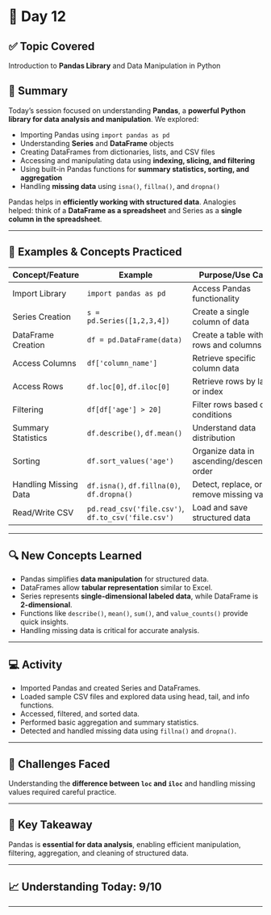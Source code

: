 # 📘 Day 12  

## ✅ Topic Covered
Introduction to **Pandas Library** and Data Manipulation in Python  

## 🧠 Summary
Today’s session focused on understanding **Pandas**, a **powerful Python library for data analysis and manipulation**. We explored:

- Importing Pandas using `import pandas as pd`  
- Understanding **Series** and **DataFrame** objects  
- Creating DataFrames from dictionaries, lists, and CSV files  
- Accessing and manipulating data using **indexing, slicing, and filtering**  
- Using built-in Pandas functions for **summary statistics, sorting, and aggregation**  
- Handling **missing data** using `isna()`, `fillna()`, and `dropna()`  

Pandas helps in **efficiently working with structured data**. Analogies helped: think of a **DataFrame as a spreadsheet** and Series as a **single column in the spreadsheet**.  

---

## 🧪 Examples & Concepts Practiced

| Concept/Feature          | Example                                           | Purpose/Use Case                             |
|--------------------------|--------------------------------------------------|---------------------------------------------|
| Import Library           | `import pandas as pd`                             | Access Pandas functionality                  |
| Series Creation           | `s = pd.Series([1,2,3,4])`                       | Create a single column of data               |
| DataFrame Creation        | `df = pd.DataFrame(data)`                         | Create a table with rows and columns        |
| Access Columns            | `df['column_name']`                               | Retrieve specific column data                |
| Access Rows               | `df.loc[0]`, `df.iloc[0]`                         | Retrieve rows by label or index              |
| Filtering                 | `df[df['age'] > 20]`                              | Filter rows based on conditions              |
| Summary Statistics        | `df.describe()`, `df.mean()`                       | Understand data distribution                 |
| Sorting                   | `df.sort_values('age')`                            | Organize data in ascending/descending order |
| Handling Missing Data     | `df.isna()`, `df.fillna(0)`, `df.dropna()`        | Detect, replace, or remove missing values   |
| Read/Write CSV            | `pd.read_csv('file.csv')`, `df.to_csv('file.csv')`| Load and save structured data                |

---

## 🔍 New Concepts Learned
- Pandas simplifies **data manipulation** for structured data.  
- DataFrames allow **tabular representation** similar to Excel.  
- Series represents **single-dimensional labeled data**, while DataFrame is **2-dimensional**.  
- Functions like `describe()`, `mean()`, `sum()`, and `value_counts()` provide quick insights.  
- Handling missing data is critical for accurate analysis.  

---

## 💻 Activity
- Imported Pandas and created Series and DataFrames.  
- Loaded sample CSV files and explored data using head, tail, and info functions.  
- Accessed, filtered, and sorted data.  
- Performed basic aggregation and summary statistics.  
- Detected and handled missing data using `fillna()` and `dropna()`.  

---

## 🤔 Challenges Faced
Understanding the **difference between `loc` and `iloc`** and handling missing values required careful practice.  

---

## 🎯 Key Takeaway
Pandas is **essential for data analysis**, enabling efficient manipulation, filtering, aggregation, and cleaning of structured data.  

---

## 📈 Understanding Today: 9/10  

---

